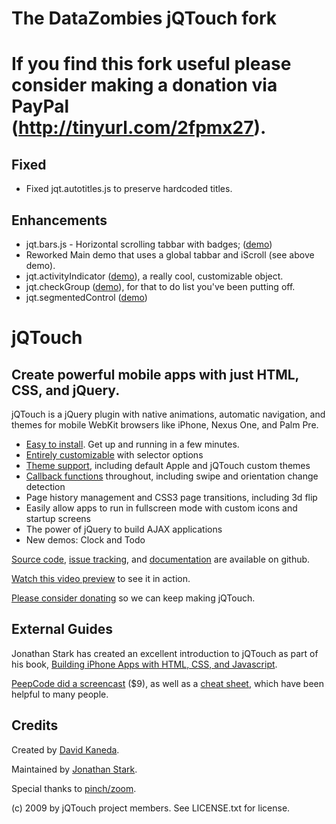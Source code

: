 The DataZombies jQTouch fork
=======

If you find this fork useful please consider making a donation via PayPal (http://tinyurl.com/2fpmx27).
=======


Fixed
------------------------------------------------------------

- Fixed jqt.autotitles.js to preserve hardcoded titles.

Enhancements 
------------------------------------------------------------

- jqt.bars.js - Horizontal scrolling tabbar with badges; ([demo](http://web.me.com/djpinter1/iPhone/jqtouch/demos/main_tabbar/))
- Reworked Main demo that uses a global tabbar and iScroll (see above demo).
- jqt.activityIndicator ([demo](http://web.me.com/djpinter1/iPhone/jqtouch/demos/ext_activityIndicator/)), a really cool, customizable object.
- jqt.checkGroup ([demo](http://web.me.com/djpinter1/iPhone/jqtouch/demos/ext_checkGroup/)), for that to do list you've been putting off.
- jqt.segmentedControl ([demo](http://web.me.com/djpinter1/iPhone/jqtouch/demos/ext_segmentedControl/))


jQTouch
=======

Create powerful mobile apps with just HTML, CSS, and jQuery.
------------------------------------------------------------

jQTouch is a jQuery plugin with native animations, automatic navigation, and themes for mobile WebKit browsers like iPhone, Nexus One, and Palm Pre.

- [Easy to install](http://wiki.github.com/senchalabs/jQTouch/gettingstarted). Get up and running in a few minutes.
- [Entirely customizable](http://wiki.github.com/senchalabs/jQTouch/initoptions) with selector options
- [Theme support](http://wiki.github.com/senchalabs/jQTouch/themingstyling), including default Apple and jQTouch custom themes
- [Callback functions](http://wiki.github.com/senchalabs/jQTouch/callbackevents) throughout, including swipe and orientation change detection
- Page history management and CSS3 page transitions, including 3d flip
- Easily allow apps to run in fullscreen mode with custom icons and startup screens
- The power of jQuery to build AJAX applications
- New demos: Clock and Todo

[Source code](http://github.com/senchalabs/jQTouch/archives/master), [issue tracking](http://github.com/senchalabs/jQTouch/issues), and [documentation](http://wiki.github.com/senchalabs/jQTouch/) are available on github.

[Watch this video preview](http://www.jqtouch.com/) to see it in action.

[Please consider donating](http://bit.ly/support-jqt) so we can keep making jQTouch.

External Guides
---------------

Jonathan Stark has created an excellent introduction to jQTouch as part of his book, [Building iPhone Apps with HTML, CSS, and Javascript](http://building-iphone-apps.labs.oreilly.com/ch04.html).

[PeepCode did a screencast](http://peepcode.com/products/jqtouch) ($9), as well as a [cheat sheet](http://blog.peepcode.com/tutorials/2009/jqtouch-cheat-sheet), which have been helpful to many people.

Credits
-------

Created by [David Kaneda](http://www.davidkaneda.com).

Maintained by [Jonathan Stark](http://jonathanstark.com/).

Special thanks to [pinch/zoom](http://www.pinchzoom.com/).

(c) 2009 by jQTouch project members.
See LICENSE.txt for license.


